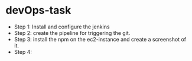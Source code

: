 # devOps-task

* Step 1: Install and configure the jenkins
* Step 2: create the pipeline for triggering the git.
* Step 3: install the npm on the ec2-instance and create a screenshot of it.
* Step 4: 

